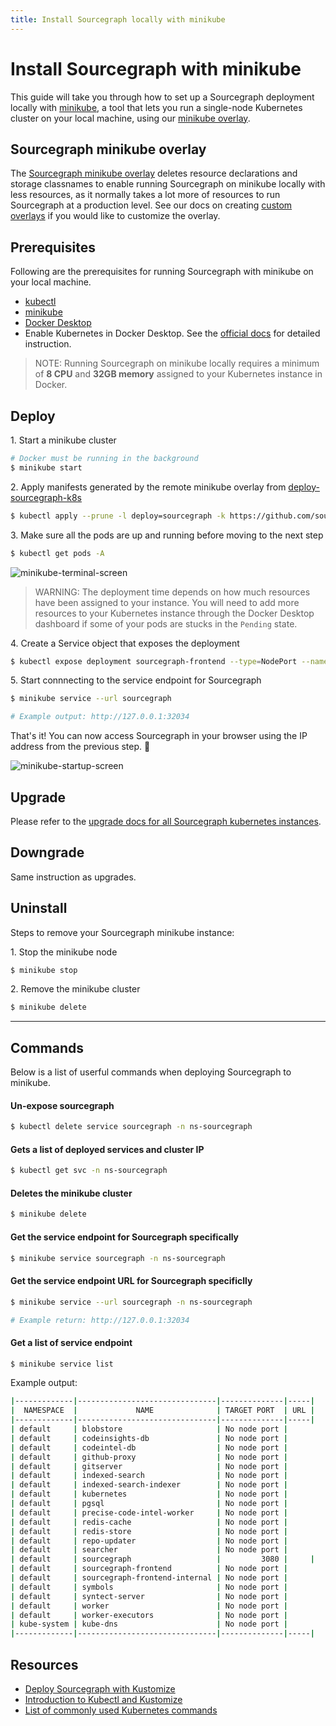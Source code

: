 ```yaml
---
title: Install Sourcegraph locally with minikube
---
```


# Install Sourcegraph with minikube

This guide will take you through how to set up a Sourcegraph deployment locally with [minikube](https://minikube.sigs.k8s.io/docs/), a tool that lets you run a single-node Kubernetes cluster on your local machine, using our [minikube overlay](https://github.com/sourcegraph/deploy-sourcegraph-k8s/tree/main/examples/minikube).

## Sourcegraph minikube overlay

The [Sourcegraph minikube overlay](https://github.com/sourcegraph/deploy-sourcegraph-k8s/tree/main/examples/minikube) deletes resource declarations and storage classnames to enable running Sourcegraph on minikube locally with less resources, as it normally takes a lot more of resources to run Sourcegraph at a production level. See our docs on creating [custom overlays](../kubernetes) if you would like to customize the overlay.

## Prerequisites

Following are the prerequisites for running Sourcegraph with minikube on your local machine.

- [kubectl](https://kubernetes.io/docs/tasks/tools/)
- [minikube](https://minikube.sigs.k8s.io/docs/start/)
- [Docker Desktop](https://www.docker.com/products/docker-desktop/)
- Enable Kubernetes in Docker Desktop. See the [official docs](https://docs.docker.com/desktop/kubernetes/#enable-kubernetes) for detailed instruction.

> NOTE: Running Sourcegraph on minikube locally requires a minimum of **8 CPU** and **32GB memory** assigned to your Kubernetes instance in Docker.

## Deploy

1\. Start a minikube cluster

```sh
# Docker must be running in the background
$ minikube start
```

2\. Apply manifests generated by the remote minikube overlay from [deploy-sourcegraph-k8s](https://github.com/sourcegraph/deploy-sourcegraph-k8s)

```sh
$ kubectl apply --prune -l deploy=sourcegraph -k https://github.com/sourcegraph/deploy-sourcegraph-k8s/examples/minikube/base?ref=v4.5.0
```

3\. Make sure all the pods are up and running before moving to the next step

```sh
$ kubectl get pods -A
```

<img class="screenshot w-100" src="https://user-images.githubusercontent.com/68532117/141348352-a38dec9e-7166-40d7-a64e-019339732248.png" alt="minikube-terminal-screen"/>

> WARNING: The deployment time depends on how much resources have been assigned to your instance. You will need to add more resources to your Kubernetes instance through the Docker Desktop dashboard if some of your pods are stucks in the `Pending` state.

4\. Create a Service object that exposes the deployment

```sh
$ kubectl expose deployment sourcegraph-frontend --type=NodePort --name sourcegraph --port=3080 --target-port=3080
```

5\.  Start connnecting to the service endpoint for Sourcegraph 

```sh
$ minikube service --url sourcegraph

# Example output: http://127.0.0.1:32034
```

That's it! You can now access Sourcegraph in your browser using the IP address from the previous step. 🎉

<img class="screenshot" src="https://user-images.githubusercontent.com/68532117/141357183-905d0dbe-2d40-4dec-98b1-0a1cb13b0cf4.png" alt="minikube-startup-screen"/>

## Upgrade

Please refer to the [upgrade docs for all Sourcegraph kubernetes instances](../kubernetes/update.md).

## Downgrade

Same instruction as upgrades.

## Uninstall

Steps to remove your Sourcegraph minikube instance:

1\. Stop the minikube node

```sh
$ minikube stop
```

2\. Remove the minikube cluster

```sh
$ minikube delete
```

---

## Commands

Below is a list of userful commands when deploying Sourcegraph to minikube.

#### Un-expose sourcegraph

```sh
$ kubectl delete service sourcegraph -n ns-sourcegraph
```

#### Gets a list of deployed services and cluster IP

```sh
$ kubectl get svc -n ns-sourcegraph
```

#### Deletes the minikube cluster

```sh
$ minikube delete
```

#### Get the service endpoint for Sourcegraph specifically

```sh
$ minikube service sourcegraph -n ns-sourcegraph
```

#### Get the service endpoint URL for Sourcegraph specificlly

```sh
$ minikube service --url sourcegraph -n ns-sourcegraph

# Example return: http://127.0.0.1:32034
```

#### Get a list of service endpoint

```sh
$ minikube service list
```

Example output:

```sh
|-------------|-------------------------------|--------------|-----|
|  NAMESPACE  |             NAME              | TARGET PORT  | URL |
|-------------|-------------------------------|--------------|-----|
| default     | blobstore                     | No node port |
| default     | codeinsights-db               | No node port |
| default     | codeintel-db                  | No node port |
| default     | github-proxy                  | No node port |
| default     | gitserver                     | No node port |
| default     | indexed-search                | No node port |
| default     | indexed-search-indexer        | No node port |
| default     | kubernetes                    | No node port |
| default     | pgsql                         | No node port |
| default     | precise-code-intel-worker     | No node port |
| default     | redis-cache                   | No node port |
| default     | redis-store                   | No node port |
| default     | repo-updater                  | No node port |
| default     | searcher                      | No node port |
| default     | sourcegraph                   |         3080 |     |
| default     | sourcegraph-frontend          | No node port |
| default     | sourcegraph-frontend-internal | No node port |
| default     | symbols                       | No node port |
| default     | syntect-server                | No node port |
| default     | worker                        | No node port |
| default     | worker-executors              | No node port |
| kube-system | kube-dns                      | No node port |
|-------------|-------------------------------|--------------|-----|
```

## Resources

- [Deploy Sourcegraph with Kustomize](https://docs.sourcegraph.com/admin/install/kubernetes)
- [Introduction to Kubectl and Kustomize](https://kubectl.docs.kubernetes.io/guides/introduction/)
- [List of commonly used Kubernetes commands](https://sourcegraph.github.io/support-generator/)
